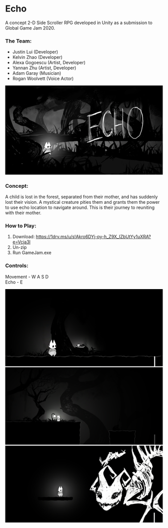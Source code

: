 # Echo

A concept 2-D Side Scroller RPG developed in Unity as a submission to Global Game Jam 2020.  
### The Team:
- Justin Lui (Developer)
- Kelvin Zhao (Developer)
- Alexa Gogoescu (Artist, Developer)
- Yannan Zhu (Artist, Developer)
- Adam Garay (Musician)
- Rogan Woolvett (Voice Actor)

![Echo Splash Art](Echo-Splash-Art.png)

### Concept:
A child is lost in the forest, separated from their mother, and has suddenly lost their vision. A mystical creature pities them and grants them the power to use echo location to navigate around. This is their journey to reuniting with their mother.

### How to Play:
1. Download: https://1drv.ms/u/s!Akro6DYj-py-h_Z9X_IZbUtYy1uXRA?e=Vcja3l
2. Un-zip
3. Run GameJam.exe

### Controls:
Movement - W A S D  
Echo - E

![Mystical Creature](Echo-Level-Art-2.png)
![Dark Forest](Echo-Level-Art.png)
![Boss Fight](Echo-Boss-Art.png)
